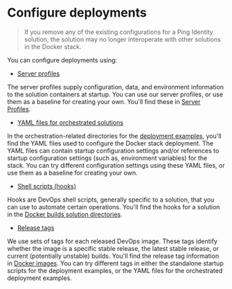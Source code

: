 # Configure deployments

> If you remove any of the existing configurations for a Ping Identity solution, the solution may no longer interoperate with other solutions in the Docker stack.

You can configure deployments using:

  * [Server profiles](profiles.md)

  The server profiles supply configuration, data, and environment information to the solution containers at startup. You can use our server profiles, or use them as a baseline for creating your own. You'll find these in [Server Profiles](server-profiles/README.md).

  * [YAML files for orchestrated solutions](yamlFiles.md)

  In the orchestration-related directories for the [deployment examples](../README.md), you'll find the YAML files used to configure the Docker stack deployment. The YAML files can contain startup configuration settings and/or references to startup configuration settings (such as, environment variables) for the stack. You can try different configuration settings using these YAML files, or use them as a baseline for creating your own.

  * [Shell scripts (hooks)](hooks.md)

  Hooks are DevOps shell scripts, generally specific to a solution, that you can use to automate certain operations. You'll find the hooks for a solution in the [Docker builds solution directories](../../pingidentity-docker-builds).

  * [Release tags](releaseTags.md)

  We use sets of tags for each released DevOps image. These tags identify whether the image is a specific stable release, the latest stable release, or current (potentially unstable) builds. You'll find the release tag information in [Docker images](docker-images/README.md). You can try different tags in either the standalone startup scripts for the deployment examples, or the YAML files for the orchestrated deployment examples.
